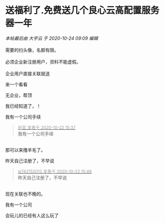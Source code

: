 # 送福利了.免费送几个良心云高配置服务器一年


<i class="pstatus"> 本帖最后由 大宇云 于 2020-10-24 09:09 编辑 </i><br />
<br />
需要的扫头像，名额有限。<br />
<br />
必须企业新注册用户，资料不能虚假。<br />
<br />
企业用户直接关联就送

来一个看看<img src="static/image/smiley/default/lol.gif" smilieid="12" border="0" alt="" /><img src="static/image/smiley/default/lol.gif" smilieid="12" border="0" alt="" />

无企业，帮顶

我已经知道了，！

我有一个公司手续

<div class="quote"><blockquote><font size="2"><a href="https://www.hostloc.com/forum.php?mod=redirect&amp;goto=findpost&amp;pid=9336265&amp;ptid=757177" target="_blank"><font color="#999999">判官 发表于 2020-10-22 15:37</font></a></font><br />
我有一个公司手续</blockquote></div><br />
那可以来撸羊毛了。

昨天自己注册了，不早说

<div class="quote"><blockquote><font size="2"><a href="https://www.hostloc.com/forum.php?mod=redirect&amp;goto=findpost&amp;pid=9336336&amp;ptid=757177" target="_blank"><font color="#999999">w742152012 发表于 2020-10-22 15:48</font></a></font><br />
昨天自己注册了，不早说</blockquote></div><br />
现在关联也不晚的。

我有一个公司

会玩儿的已经有人这么玩了<img src="static/image/smiley/default/titter.gif" smilieid="9" border="0" alt="" /><img id="aimg_la61S" onclick="zoom(this, this.src, 0, 0, 0)" class="zoom" src="https://i.loli.net/2020/10/22/A1QlNaMyBcbwDGu.jpg" onmouseover="img_onmouseoverfunc(this)" onload="thumbImg(this)" border="0" alt="" /><br />

